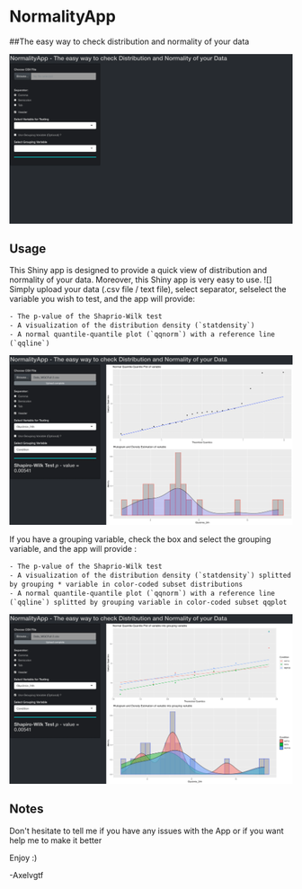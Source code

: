 # NormalityApp
##The easy way to check distribution and normality of your data
	      
![](https://github.com/Axelvgtf/NormalityApp/blob/main/Shiny%20App%20launch.png)


## Usage

This Shiny app is designed to provide a quick view of distribution and normality of your data. Moreover, this Shiny app is very easy to use.
![]
Simply upload your data (.csv file / text file), select separator, selselect the variable you wish to test, and the app will provide:
```
- The p-value of the Shaprio-Wilk test
- A visualization of the distribution density (`statdensity`)
- A normal quantile-quantile plot (`qqnorm`) with a reference line (`qqline`)
```

![](https://github.com/Axelvgtf/NormalityApp/blob/main/Shiny%20App%20Variable.png)

If you have a grouping variable, check the box and select the grouping variable, and the app will provide :

```
- The p-value of the Shaprio-Wilk test
- A visualization of the distribution density (`statdensity`) splitted by grouping * variable in color-coded subset distributions
- A normal quantile-quantile plot (`qqnorm`) with a reference line (`qqline`) splitted by grouping variable in color-coded subset qqplot
```

![](https://github.com/Axelvgtf/NormalityApp/blob/main/Shiny%20App%20Grouping%20Var.png)

	  
## Notes 
	  

Don't hesitate to tell me if you have any issues with the App or if you want help me to make it better 

Enjoy :)

-Axelvgtf
